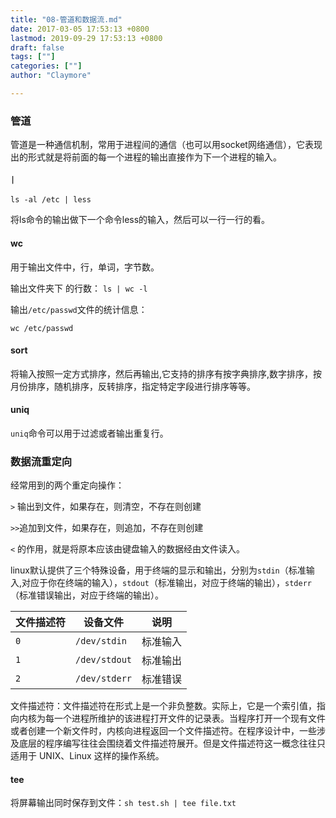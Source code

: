```yaml
---
title: "08-管道和数据流.md"
date: 2017-03-05 17:53:13 +0800
lastmod: 2019-09-29 17:53:13 +0800
draft: false
tags: [""]
categories: [""]
author: "Claymore"

---
```



### 管道

管道是一种通信机制，常用于进程间的通信（也可以用socket网络通信），它表现出的形式就是将前面的每一个进程的输出直接作为下一个进程的输入。

#### `|`

`ls -al /etc | less`

将ls命令的输出做下一个命令less的输入，然后可以一行一行的看。



#### wc

用于输出文件中，行，单词，字节数。

输出文件夹下 的行数： `ls | wc -l`

输出`/etc/passwd`文件的统计信息：

`wc /etc/passwd`

#### sort

将输入按照一定方式排序，然后再输出,它支持的排序有按字典排序,数字排序，按月份排序，随机排序，反转排序，指定特定字段进行排序等等。

#### uniq

`uniq`命令可以用于过滤或者输出重复行。



### 数据流重定向

经常用到的两个重定向操作：

`>` 输出到文件，如果存在，则清空，不存在则创建

`>>`追加到文件，如果存在，则追加，不存在则创建

`<` 的作用，就是将原本应该由键盘输入的数据经由文件读入。

linux默认提供了三个特殊设备，用于终端的显示和输出，分别为`stdin`（标准输入,对应于你在终端的输入），`stdout`（标准输出，对应于终端的输出），`stderr`（标准错误输出，对应于终端的输出）。

| 文件描述符 | 设备文件          | 说明   |
| ----- | ------------- | ---- |
| `0`   | `/dev/stdin`  | 标准输入 |
| `1`   | `/dev/stdout` | 标准输出 |
| `2`   | `/dev/stderr` | 标准错误 |

文件描述符：文件描述符在形式上是一个非负整数。实际上，它是一个索引值，指向内核为每一个进程所维护的该进程打开文件的记录表。当程序打开一个现有文件或者创建一个新文件时，内核向进程返回一个文件描述符。在程序设计中，一些涉及底层的程序编写往往会围绕着文件描述符展开。但是文件描述符这一概念往往只适用于 UNIX、Linux 这样的操作系统。



#### tee

将屏幕输出同时保存到文件：`sh test.sh | tee file.txt`
